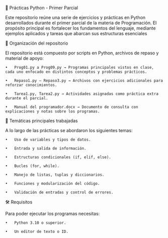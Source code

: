 🐍 Prácticas Python - Primer Parcial

Este repositorio reúne una serie de ejercicios y prácticas en Python desarrollados durante el primer parcial de la materia de Programación.
El propósito principal es fortalecer los fundamentos del lenguaje, mediante ejemplos aplicados y tareas que abarcan sus estructuras esenciales

📂 Organización del repositorio

El repositorio está compuesto por scripts en Python, archivos de repaso y material de apoyo:

    •	Prog01.py a Prog09.py → Programas principales vistos en clase, cada uno enfocado en distintos conceptos y problemas prácticos.
    
    •	Repaso1.py – Repaso3.py → Archivos con ejercicios adicionales para reforzar conocimientos.
    
    •	Tarea1.py, Tarea2.py → Actividades asignadas como práctica extra durante el parcial.
    
    •	Manual del programador.docx → Documento de consulta con explicaciones y notas sobre los programas.

🚀 Temáticas principales trabajadas

A lo largo de las prácticas se abordaron los siguientes temas:

    •	Uso de variables y tipos de datos.
    
    •	Entrada y salida de información.
    
    •	Estructuras condicionales (if, elif, else).
    
    •	Bucles (for, while).
    
    •	Manejo de listas, tuplas y diccionarios.
    
    •	Funciones y modularización del código.
    
    •	Validación de entradas y control de errores.

🛠️ Requisitos

Para poder ejecutar los programas necesitas:

    •	Python 3.10 o superior.
    
    •	Un editor de texto o ID.
